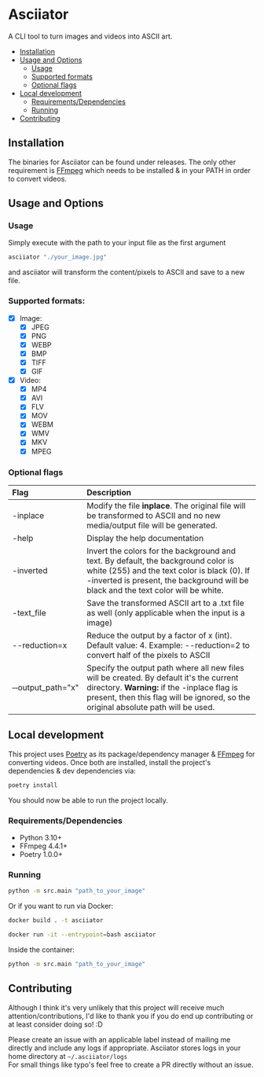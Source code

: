 # Asciiator
A CLI tool to turn images and videos into ASCII art.

- [Installation](#installation)
- [Usage and Options](#usage-and-options)
  - [Usage](#usage)
  - [Supported formats](#supported-formats)
  - [Optional flags](#optional-flags)
- [Local development](#local-development)
  - [Requirements/Dependencies](#requirementsdependencies)
  - [Running](#running)
- [Contributing](#contributing)

## Installation
The binaries for Asciiator can be found under releases. The only other requirement is [FFmpeg](https://ffmpeg.org/) which needs to be installed & in your PATH in order to convert videos.

## Usage and Options
### Usage
Simply execute with the path to your input file as the first argument
```sh
asciiator "./your_image.jpg"
```

and asciiator will transform the content/pixels to ASCII and save to a new file.

### Supported formats:

- [x] Image:
   - [x] JPEG
   - [x] PNG
   - [x] WEBP
   - [x] BMP
   - [x] TIFF
   - [x] GIF
- [x] Video:
   - [x] MP4
   - [x] AVI
   - [x] FLV
   - [x] MOV
   - [x] WEBM
   - [x] WMV
   - [x] MKV
   - [x] MPEG

### Optional flags

| Flag                            | Description                                                                                                                                                                                                                   |
|:--------------------------------|:------------------------------------------------------------------------------------------------------------------------------------------------------------------------------------------------------------------------------|
| -inplace                        | Modify the file **inplace**. The original file will be transformed to ASCII and no new media/output file will be generated.                                                                                                   |
| -help                           | Display the help documentation                                                                                                                                                                                                |
| -inverted                       | Invert the colors for the background and text. By default, the background color is white (255) and the text color is black (0). If -inverted is present, the background will be black and the text color will be white.       |
| -text_file                      | Save the transformed ASCII art to a .txt file as well (only applicable when the input is a image)                                                                                                                             |
| --reduction=x                   | Reduce the output by a factor of x (int). Default value: 4. Example: --reduction=2 to convert half of the pixels to ASCII                                                                                                     |
| &#x2011;&#x2011;output_path="x" | Specify the output path where all new files will be created. By default it's the current directory. **Warning:** if the -inplace flag is present, then this flag will be ignored, so the original absolute path will be used. |

## Local development
This project uses [Poetry](https://python-poetry.org/) as its package/dependency manager & [FFmpeg](https://ffmpeg.org/) for converting videos.
Once both are installed, install the project's dependencies & dev dependencies via:
```sh
poetry install
```

You should now be able to run the project locally.

### Requirements/Dependencies

- Python 3.10+
- FFmpeg 4.4.1+
- Poetry 1.0.0+

### Running
```sh
python -m src.main "path_to_your_image"
```

Or if you want to run via Docker:
```sh
docker build . -t asciiator
```
```sh
docker run -it --entrypoint=bash asciiator
```
Inside the container:
```sh
python -m src.main "path_to_your_image"
```

## Contributing
Although I think it's very unlikely that this project will receive much attention/contributions, I'd like to thank you if you do end up contributing or at least consider doing so! :D

Please create an issue with an applicable label instead of mailing me directly and include any logs if appropriate. Asciiator stores logs in your home directory at `~/.asciiator/logs`\
For small things like typo's feel free to create a PR directly without an issue. 
